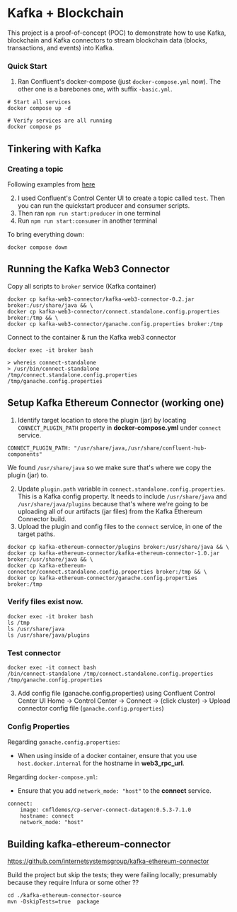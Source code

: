 # Kafka + Blockchain 
This project is a proof-of-concept (POC) to demonstrate how to use Kafka, blockchain and Kafka connectors 
to stream blockchain data (blocks, transactions, and events) into Kafka.


### Quick Start
1. Ran Confluent's docker-compose (just `docker-compose.yml` now).  The other one is a barebones one, with suffix `-basic.yml`.
```
# Start all services
docker compose up -d

# Verify services are all running
docker compose ps
```

## Tinkering with Kafka
### Creating a topic
Following examples from [here](https://developer.confluent.io/get-started/nodejs/#build-producer)

2. I used Confluent's Control Center UI to create a topic called `test`. Then you can run the quickstart producer and consumer scripts.
2. Then ran `npm run start:producer` in one terminal
3. Run `npm run start:consumer` in another terminal


To bring everything down:
```
docker compose down
```

## Running the Kafka Web3 Connector
Copy all scripts to `broker` service (Kafka container)
```
docker cp kafka-web3-connector/kafka-web3-connector-0.2.jar broker:/usr/share/java && \
docker cp kafka-web3-connector/connect.standalone.config.properties broker:/tmp && \
docker cp kafka-web3-connector/ganache.config.properties broker:/tmp
```

Connect to the container & run the Kafka web3 connector
```
docker exec -it broker bash

> whereis connect-standalone
> /usr/bin/connect-standalone /tmp/connect.standalone.config.properties /tmp/ganache.config.properties
```



## Setup Kafka Ethereum Connector (working one)
1. Identify target location to store the plugin (jar) by locating `CONNECT_PLUGIN_PATH` property in **docker-compose.yml** under `connect` service.
```
CONNECT_PLUGIN_PATH: "/usr/share/java,/usr/share/confluent-hub-components"
```
We found `/usr/share/java` so we make sure that's where we copy the plugin (jar) to.

2. Update `plugin.path` variable in `connect.standalone.config.properties`. This is a Kafka config property. It needs to include `/usr/share/java` and `/usr/share/java/plugins` because that's where we're going 
to be uploading all of our artifacts (jar files) from the Kafka Ethereum Connector build.
3. Upload the plugin and config files to the `connect` service, in one of the target paths.
```
docker cp kafka-ethereum-connector/plugins broker:/usr/share/java && \
docker cp kafka-ethereum-connector/kafka-ethereum-connector-1.0.jar broker:/usr/share/java && \
docker cp kafka-ethereum-connector/connect.standalone.config.properties broker:/tmp && \
docker cp kafka-ethereum-connector/ganache.config.properties broker:/tmp
```
### Verify files exist now.
```
docker exec -it broker bash
ls /tmp
ls /usr/share/java
ls /usr/share/java/plugins
```
### Test connector
```
docker exec -it connect bash
/bin/connect-standalone /tmp/connect.standalone.config.properties /tmp/ganache.config.properties
```

3. Add config file (ganache.config.properties) using Confluent Control Center UI
Home -> Control Center -> Connect -> (click cluster) -> Upload connector config file (`ganache.config.properties`)

### Config Properties
Regarding `ganache.config.properties`:
- When using inside of a docker container, ensure that you use `host.docker.internal` for the hostname in **web3_rpc_url**.

Regarding `docker-compose.yml`:
- Ensure that you add `network_mode: "host"` to the **connect** service.
```
connect:
    image: cnfldemos/cp-server-connect-datagen:0.5.3-7.1.0
    hostname: connect
    network_mode: "host"
```














## Building kafka-ethereum-connector
https://github.com/internetsystemsgroup/kafka-ethereum-connector

Build the project but skip the tests; they were failing locally; presumably because they require Infura or some other ??
```
cd ./kafka-ethereum-connector-source
mvn -DskipTests=true  package
```